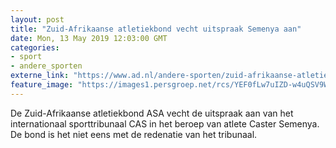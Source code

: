 ```yaml
---
layout: post
title: "Zuid-Afrikaanse atletiekbond vecht uitspraak Semenya aan"
date: Mon, 13 May 2019 12:03:00 GMT
categories: 
- sport 
- andere_sporten 
externe_link: "https://www.ad.nl/andere-sporten/zuid-afrikaanse-atletiekbond-vecht-uitspraak-semenya-aan~aa6b2118/"
feature_image: "https://images1.persgroep.net/rcs/YEF0fLw7uIZD-w4uQSV9WCHWFNQ/diocontent/146977825/_fitwidth/400/?appId=21791a8992982cd8da851550a453bd7f&quality=0.7"
---
```


De Zuid-Afrikaanse atletiekbond ASA vecht de uitspraak aan van het internationaal sporttribunaal CAS in het beroep van atlete Caster Semenya. De bond is het niet eens met de redenatie van het tribunaal.
